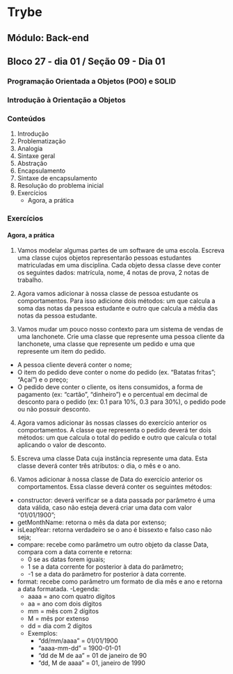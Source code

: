 # Trybe
## Módulo: Back-end
## Bloco 27 - dia 01 / Seção 09 - Dia 01
### Programação Orientada a Objetos (POO) e SOLID
### Introdução à Orientação a Objetos


### Conteúdos

01. Introdução
02. Problematização
03. Analogia
04. Sintaxe geral
05. Abstração
06. Encapsulamento
07. Sintaxe de encapsulamento
08. Resolução do problema inicial
09. Exercícios
    - Agora, a prática

### Exercícios
#### Agora, a prática

01. Vamos modelar algumas partes de um software de uma escola. Escreva uma classe cujos objetos representarão pessoas estudantes matriculadas em uma disciplina. Cada objeto dessa classe deve conter os seguintes dados: matrícula, nome, 4 notas de prova, 2 notas de trabalho.

02. Agora vamos adicionar à nossa classe de pessoa estudante os comportamentos. Para isso adicione dois métodos: um que calcula a soma das notas da pessoa estudante e outro que calcula a média das notas da pessoa estudante.

03. Vamos mudar um pouco nosso contexto para um sistema de vendas de uma lanchonete. Crie uma classe que represente uma pessoa cliente da lanchonete, uma classe que represente um pedido e uma que represente um item do pedido.
  - A pessoa cliente deverá conter o nome;
  - O item do pedido deve conter o nome do pedido (ex. “Batatas fritas”; “Açaí”) e o preço;
  - O pedido deve conter o cliente, os itens consumidos, a forma de pagamento (ex: “cartão”, “dinheiro”) e o percentual em decimal de desconto para o pedido (ex: 0.1 para 10%, 0.3 para 30%), o pedido pode ou não possuir desconto.


04. Agora vamos adicionar às nossas classes do exercício anterior os comportamentos. A classe que representa o pedido deverá ter dois métodos: um que calcula o total do pedido e outro que calcula o total aplicando o valor de desconto.

05. Escreva uma classe Data cuja instância represente uma data. Esta classe deverá conter três atributos: o dia, o mês e o ano.

06. Vamos adicionar à nossa classe de Data do exercício anterior os comportamentos. Essa classe deverá conter os seguintes métodos:

  - constructor: deverá verificar se a data passada por parâmetro é uma data válida, caso não esteja deverá criar uma data com valor “01/01/1900”;
  - getMonthName: retorna o mês da data por extenso;
  - isLeapYear: retorna verdadeiro se o ano é bissexto e falso caso não seja;
  - compare: recebe como parâmetro um outro objeto da classe Data, compara com a data corrente e retorna:
    - 0 se as datas forem iguais;
    - 1 se a data corrente for posterior à data do parâmetro;
    - -1 se a data do parâmetro for posterior à data corrente.
  - format: recebe como parâmetro um formato de dia mês e ano e retorna a data formatada.
    -Legenda:
      - aaaa = ano com quatro dígitos
      - aa = ano com dois dígitos
      - mm = mês com 2 dígitos
      - M = mês por extenso
      - dd = dia com 2 dígitos
    - Exemplos:
      - “dd/mm/aaaa” = 01/01/1900
      - “aaaa-mm-dd” = 1900-01-01
      - “dd de M de aa” = 01 de janeiro de 90
      - “dd, M de aaaa” = 01, janeiro de 1990
